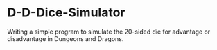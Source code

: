 # D-D-Dice-Simulator
Writing a simple program to simulate the 20-sided die for advantage or disadvantage in Dungeons and Dragons.

